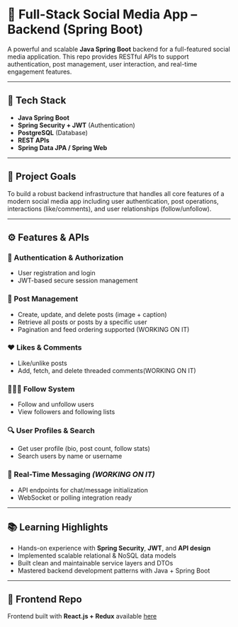 # 📸 Full-Stack Social Media App – Backend (Spring Boot)

A powerful and scalable **Java Spring Boot** backend for a full-featured social media application. This repo provides RESTful APIs to support authentication, post management, user interaction, and real-time engagement features.

---

## 🚀 Tech Stack

- **Java Spring Boot**
- **Spring Security + JWT** (Authentication)
- **PostgreSQL** (Database)
- **REST APIs**
- **Spring Data JPA / Spring Web**

---

## 🎯 Project Goals

To build a robust backend infrastructure that handles all core features of a modern social media app including user authentication, post operations, interactions (like/comments), and user relationships (follow/unfollow).

---

## ⚙️ Features & APIs

### 🔐 Authentication & Authorization
- User registration and login
- JWT-based secure session management

### 📸 Post Management
- Create, update, and delete posts (image + caption)
- Retrieve all posts or posts by a specific user
- Pagination and feed ordering supported (WORKING ON IT)

### ❤️ Likes & Comments
- Like/unlike posts
- Add, fetch, and delete threaded comments(WORKING ON IT)

### 🧑‍🤝‍🧑 Follow System
- Follow and unfollow users
- View followers and following lists

### 🔍 User Profiles & Search
- Get user profile (bio, post count, follow stats)
- Search users by name or username

### 📡 Real-Time Messaging *(WORKING ON IT)*
- API endpoints for chat/message initialization
- WebSocket or polling integration ready

---

## 📚 Learning Highlights

- Hands-on experience with **Spring Security**, **JWT**, and **API design**
- Implemented scalable relational & NoSQL data models
- Built clean and maintainable service layers and DTOs
- Mastered backend development patterns with Java + Spring Boot

---

## 📁 Frontend Repo
Frontend built with **React.js + Redux** available [here](https://github.com/rishab2211/Social-frontend)

